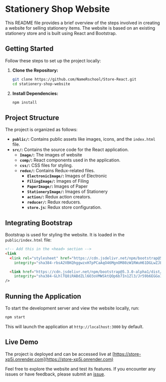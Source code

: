 
# Stationery Shop Website

This README file provides a brief overview of the steps involved in creating a website for selling stationery items. The website is based on an existing stationery store and is built using React and Bootstrap.

## Getting Started

Follow these steps to set up the project locally:

1. **Clone the Repository:**
   ```bash
   git clone https://github.com/NameRschool/Store-React.git
   cd stationery-shop-website
   ```

2. **Install Dependencies:**
   ```bash
   npm install
   ```


## Project Structure

The project is organized as follows:

- **`public/`:** Contains public assets like images, icons, and the `index.html` file.
- **`src/`:** Contains the source code for the React application.
  - **`Image/`:** The images of website
  - **`comp/`:** React components used in the application.
  - **`css/`:** CSS files for styling.
  - **`redux/`:** Contains Redux-related files.
    - **`ElectronicImage/`:** Images of Electronic
    - **`FilingImage/`:** Images of Filing
    - **`PaperImage/`:** Images of Paper
    - **`StationeryImage/`:** Images of Stationery
    - **`action/`:** Redux action creators.
    - **`reducer/`:** Redux reducers.
    - **`store.js`:** Redux store configuration.

## Integrating Bootstrap

Bootstrap is used for styling the website. It is loaded in the `public/index.html` file:

```html
<!-- Add this in the <head> section -->
<link
  <link rel="stylesheet" href="https://cdn.jsdelivr.net/npm/bootstrap@5.2.3/dist/css/bootstrap.min.css"
    integrity="sha384-rbsA2VBKQhggwzxH7pPCaAqO46MgnOM80zW1RWuH61DGLwZJEdK2Kadq2F9CUG65" crossorigin="anonymous" />

  <link href="https://cdn.jsdelivr.net/npm/bootstrap@5.3.0-alpha1/dist/css/bootstrap.min.css" rel="stylesheet"
    integrity="sha384-GLhlTQ8iRABdZLl6O3oVMWSktQOp6b7In1Zl3/Jr59b6EGGoI1aFkw7cmDA6j6gD" crossorigin="anonymous">
/>
```

## Running the Application

To start the development server and view the website locally, run:

```bash
npm start
```

This will launch the application at `http://localhost:3000` by default.


## Live Demo

The project is deployed and can be accessed live at [https://store-xp5j.onrender.com](https://store-xp5j.onrender.com)

Feel free to explore the website and test its features. If you encounter any issues or have feedback, please submit an [issue](https://github.com/MyNameIsYg/stationery-shop-website/issues).


